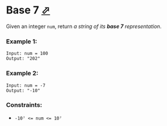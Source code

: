 # Base 7 [⬀](https://leetcode.com/problems/base-7/)

Given an integer `num`, return *a string of its **base 7** representation*.


### Example 1:
```
Input: num = 100
Output: "202"
```

### Example 2:
```
Input: num = -7
Output: "-10"
```

### Constraints:

- `-10⁷ <= num <= 10⁷`
